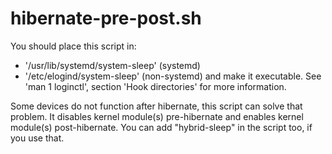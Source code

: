 # hibernate-pre-post.sh
You should place this script in:
- '/usr/lib/systemd/system-sleep' (systemd)
- '/etc/elogind/system-sleep' (non-systemd)
and make it executable.
See 'man 1 loginctl', section 'Hook directories' for more information.

Some devices do not function after hibernate, this script can solve that problem.
It disables kernel module(s) pre-hibernate and enables kernel module(s) post-hibernate.
You can add "hybrid-sleep" in the script too, if you use that.
